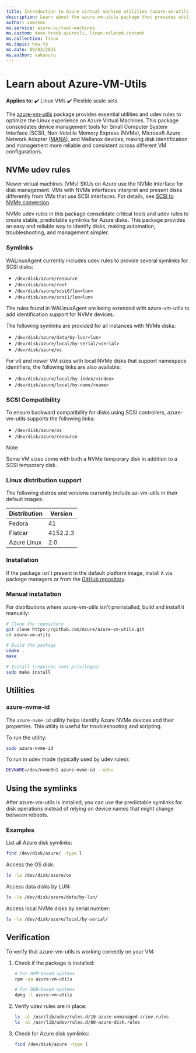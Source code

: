 ```yaml
---
title: Introduction to Azure virtual machine utilities (azure-vm-utils)
description: Learn about the azure-vm-utils package that provides utilities and udev rules for an optimal Linux experience on Azure VMs
author: vamckms
ms.service: azure-virtual-machines
ms.custom: devx-track-azurecli, linux-related-content
ms.collection: linux
ms.topic: how-to
ms.date: 09/03/2025
ms.author: vakavuru
---
```


# Learn about Azure-VM-Utils

**Applies to:** :heavy_check_mark: Linux VMs :heavy_check_mark: Flexible scale sets 

The [azure-vm-utils](https://github.com/Azure/azure-vm-utils) package provides essential utilities and udev rules to optimize the Linux experience on Azure Virtual Machines. This package consolidates device management tools for Small Computer System Interface (SCSI), Non-Volatile Memory Express (NVMe), Microsoft Azure Network Adapter ([MANA](/azure/virtual-network/accelerated-networking-mana-overview)), and Mellanox devices, making disk identification and management more reliable and consistent across different VM configurations.

## NVMe udev rules

Newer virtual machines (VMs) SKUs on Azure use the NVMe interface for disk management. VMs with NVMe interfaces interpret and present disks differently from VMs that use SCSI interfaces. For details, see [SCSI to NVMe conversion](/azure/virtual-machines/nvme-linux#scsi-vs-nvme). 

NVMe udev rules in this package consolidate critical tools and udev rules to create stable, predictable symlinks for Azure disks. This package provides an easy and reliable way to identify disks, making automation, troubleshooting, and management simpler.

### Symlinks

WALinuxAgent currently includes udev rules to provide several symlinks for SCSI disks:

- `/dev/disk/azure/resource`
- `/dev/disk/azure/root`
- `/dev/disk/azure/scsi0/lun<lun>`
- `/dev/disk/azure/scsi1/lun<lun>`

The rules found in WALinuxAgent are being extended with azure-vm-utils to add identification support for NVMe devices.

The following symlinks are provided for all instances with NVMe disks:

- `/dev/disk/azure/data/by-lun/<lun>`
- `/dev/disk/azure/local/by-serial/<serial>`
- `/dev/disk/azure/os`

For v6 and newer VM sizes with local NVMe disks that support namespace identifiers, the following links are also available:

- `/dev/disk/azure/local/by-index/<index>`
- `/dev/disk/azure/local/by-name/<name>`

### SCSI Compatibility

To ensure backward compatibility for disks using SCSI controllers, azure-vm-utils supports the following links:

- `/dev/disk/azure/os`
- `/dev/disk/azure/resource`

> [!NOTE]
> Some VM sizes come with both a NVMe temporary disk in addition to a SCSI temporary disk.

### Linux distribution support

The following distros and versions currently include az-vm-utils in their default images:

| Distribution | Version |
|--------|---------|
| Fedora | 41 |
| Flatcar | 4152.2.3 |
| Azure Linux | 2.0 |

### Installation

If the package isn't present in the default platform image, install it via package managers or from the [GitHub repository](https://github.com/Azure/azure-vm-utils).

### Manual installation

For distributions where azure-vm-utils isn't preinstalled, build and install it manually:

```bash
# Clone the repository
git clone https://github.com/Azure/azure-vm-utils.git
cd azure-vm-utils

# Build the package
cmake .
make

# Install (requires root privileges)
sudo make install
```

## Utilities

### azure-nvme-id

The `azure-nvme-id` utility helps identify Azure NVMe devices and their properties. This utility is useful for troubleshooting and scripting.

To run the utility:

```bash
sudo azure-nvme-id
```

To run in udev mode (typically used by udev rules):

```bash
DEVNAME=/dev/nvme0n1 azure-nvme-id --udev
```

## Using the symlinks

After azure-vm-utils is installed, you can use the predictable symlinks for disk operations instead of relying on device names that might change between reboots.

### Examples

List all Azure disk symlinks:

```bash
find /dev/disk/azure/ -type l
```

Access the OS disk:

```bash
ls -la /dev/disk/azure/os
```

Access data disks by LUN:

```bash
ls -la /dev/disk/azure/data/by-lun/
```

Access local NVMe disks by serial number:

```bash
ls -la /dev/disk/azure/local/by-serial/
```

## Verification

To verify that azure-vm-utils is working correctly on your VM:

1. Check if the package is installed:
   
   ```bash
   # For RPM-based systems
   rpm -qa azure-vm-utils
   
   # For DEB-based systems
   dpkg -l azure-vm-utils
   ```

1. Verify udev rules are in place:
   
   ```bash
   ls -al /usr/lib/udev/rules.d/10-azure-unmanaged-sriov.rules
   ls -al /usr/lib/udev/rules.d/80-azure-disk.rules
   ```

1. Check for Azure disk symlinks:
   
   ```bash
   find /dev/disk/azure -type l
   ```
